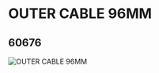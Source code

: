 # OUTER CABLE 96MM
## 60676
![OUTER CABLE 96MM](https://lc-www-live-s.legocdn.com/media/bricks/5/2/4296268.jpg)